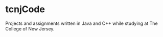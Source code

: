 tcnjCode
========

Projects and assignments written in Java and C++ while studying at The College of New Jersey.
